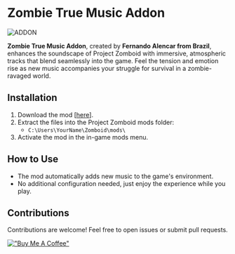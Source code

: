 # Zombie True Music Addon

![ADDON](https://github.com/user-attachments/assets/a38b483f-85dd-4da1-8d6b-5bf83d05550b)


**Zombie True Music Addon**, created by **Fernando Alencar from Brazil**, enhances the soundscape of Project Zomboid with immersive, atmospheric tracks that blend seamlessly into the game. Feel the tension and emotion rise as new music accompanies your struggle for survival in a zombie-ravaged world.

## Installation

1. Download the mod [[here]((https://github.com/FernandoAlencarJr/true-music-addon-fernandoalencarjr))].
2. Extract the files into the Project Zomboid mods folder:
   - `C:\Users\YourName\Zomboid\mods\`
3. Activate the mod in the in-game mods menu.

## How to Use

- The mod automatically adds new music to the game's environment.
- No additional configuration needed, just enjoy the experience while you play.

## Contributions

Contributions are welcome! Feel free to open issues or submit pull requests.

[!["Buy Me A Coffee"](https://www.buymeacoffee.com/assets/img/custom_images/orange_img.png)](https://uqr.to/1voac)
